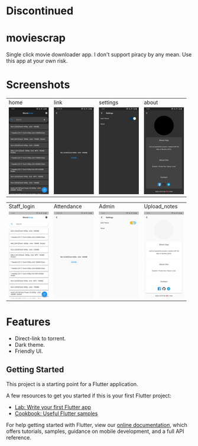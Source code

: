 # Discontinued

# moviescrap

Single click movie downloader app.
I don't support piracy by any mean. Use this app at your own risk.

# Screenshots

<table>
  <tr>
     <td>home</td>
     <td>link</td>
     <td>settings</td>
     <td>about</td>

    
  </tr>
  <tr>
    <td><img src="screenshots/home.jpg" width=108  height=234></td>
    <td><img src="screenshots/link.jpg" width=108  height=234></td>
    <td><img src="screenshots/settings.jpg" width=108    height=234></td>
    <td><img src="screenshots/about.jpg" width=108  height=234></td>
     </tr>
 </table>

<table>
<tr>
     <td>Staff_login</td>
     <td>Attendance</td>
     <td>Admin</td>
     <td>Upload_notes</td>
     
     
</tr>
<tr>
<td><img src="screenshots/home_light.jpg" width=108  height=234></td>
    <td><img src="screenshots/link_light.jpg" width=108  height=234></td>
    <td><img src="screenshots/settings_light.jpg" width=108  height=234></td>
    <td><img src="screenshots/about_light.jpg" width=108  height=234></td>
</tr>

</table>

# Features

- Direct-link to torrent.
- Dark theme.
- Friendly UI.


## Getting Started

This project is a starting point for a Flutter application.

A few resources to get you started if this is your first Flutter project:

- [Lab: Write your first Flutter app](https://flutter.dev/docs/get-started/codelab)
- [Cookbook: Useful Flutter samples](https://flutter.dev/docs/cookbook)

For help getting started with Flutter, view our
[online documentation](https://flutter.dev/docs), which offers tutorials,
samples, guidance on mobile development, and a full API reference.
